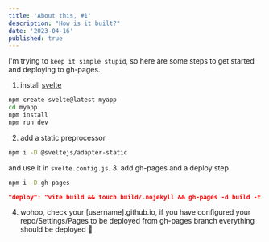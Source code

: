 ```yaml
---
title: 'About this, #1'
description: "How is it built?"
date: '2023-04-16'
published: true
---
```

I'm trying to `keep it simple stupid`, so here are some steps to get started and deploying to gh-pages.

1. install [svelte](https://svelte.dev/)
```bash
npm create svelte@latest myapp
cd myapp
npm install
npm run dev
```
2. add a static preprocessor
```bash
npm i -D @sveltejs/adapter-static
```
and use it in `svelte.config.js`.
3. add gh-pages and a deploy step
```bash
npm i -D gh-pages
```
```json
"deploy": "vite build && touch build/.nojekyll && gh-pages -d build -t true",
```
4. wohoo, check your [username].github.io, if you have configured your repo/Settings/Pages to be deployed from gh-pages branch everything should be deployed 🎉